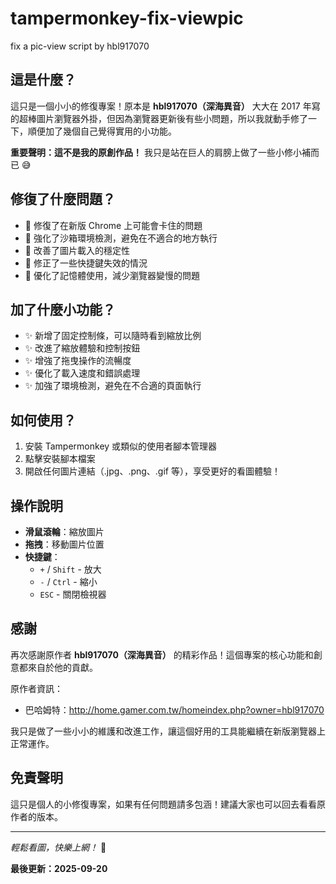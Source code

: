 # tampermonkey-fix-viewpic

fix a pic-view script by hbl917070


## 這是什麼？

這只是一個小小的修復專案！原本是 **hbl917070（深海異音）** 大大在 2017 年寫的超棒圖片瀏覽器外掛，但因為瀏覽器更新後有些小問題，所以我就動手修了一下，順便加了幾個自己覺得實用的小功能。

**重要聲明：這不是我的原創作品！** 我只是站在巨人的肩膀上做了一些小修小補而已 😅

## 修復了什麼問題？

- 🔧 修復了在新版 Chrome 上可能會卡住的問題
- 🔧 強化了沙箱環境檢測，避免在不適合的地方執行
- 🔧 改善了圖片載入的穩定性
- 🔧 修正了一些快捷鍵失效的情況
- 🔧 優化了記憶體使用，減少瀏覽器變慢的問題

## 加了什麼小功能？

- ✨ 新增了固定控制條，可以隨時看到縮放比例
- ✨ 改進了縮放體驗和控制按鈕
- ✨ 增強了拖曳操作的流暢度
- ✨ 優化了載入速度和錯誤處理
- ✨ 加強了環境檢測，避免在不合適的頁面執行

## 如何使用？

1. 安裝 Tampermonkey 或類似的使用者腳本管理器
2. 點擊安裝腳本檔案
3. 開啟任何圖片連結（.jpg、.png、.gif 等），享受更好的看圖體驗！

## 操作說明

- **滑鼠滾輪**：縮放圖片
- **拖拽**：移動圖片位置
- **快捷鍵**：
  - `+` / `Shift` - 放大
  - `-` / `Ctrl` - 縮小
  - `ESC` - 關閉檢視器

## 感謝

再次感謝原作者 **hbl917070（深海異音）** 的精彩作品！這個專案的核心功能和創意都來自於他的貢獻。

原作者資訊：

- 巴哈姆特：http://home.gamer.com.tw/homeindex.php?owner=hbl917070

我只是做了一些小小的維護和改進工作，讓這個好用的工具能繼續在新版瀏覽器上正常運作。

## 免責聲明

這只是個人的小修復專案，如果有任何問題請多包涵！建議大家也可以回去看看原作者的版本。

---

_輕鬆看圖，快樂上網！_ 🌟

**最後更新：2025-09-20**